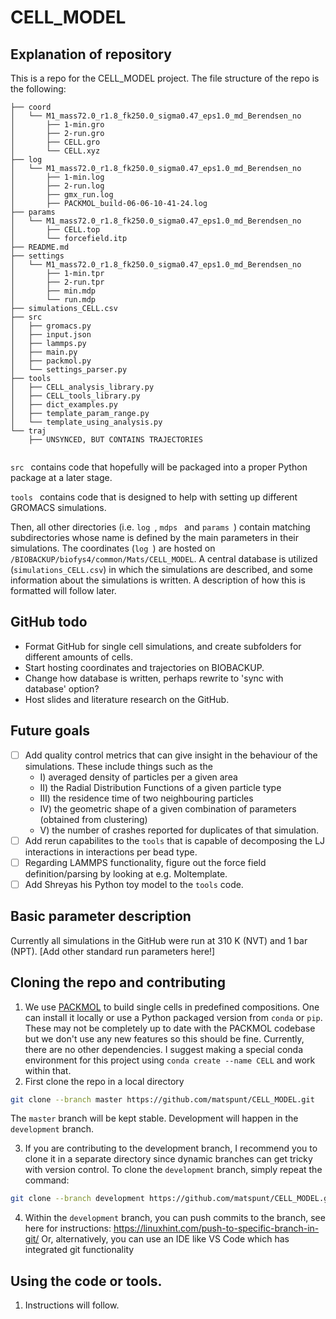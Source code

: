 # CELL_MODEL

## Explanation of repository

This is a repo for the CELL_MODEL project. The file structure of the repo is the following:

```
├── coord
│   └── M1_mass72.0_r1.8_fk250.0_sigma0.47_eps1.0_md_Berendsen_no
│       ├── 1-min.gro
│       ├── 2-run.gro
│       ├── CELL.gro
│       └── CELL.xyz
├── log
│   └── M1_mass72.0_r1.8_fk250.0_sigma0.47_eps1.0_md_Berendsen_no
│       ├── 1-min.log
│       ├── 2-run.log
│       ├── gmx_run.log
│       ├── PACKMOL_build-06-06-10-41-24.log
├── params
│   └── M1_mass72.0_r1.8_fk250.0_sigma0.47_eps1.0_md_Berendsen_no
│       ├── CELL.top
│       └── forcefield.itp
├── README.md
├── settings
│   └── M1_mass72.0_r1.8_fk250.0_sigma0.47_eps1.0_md_Berendsen_no
│       ├── 1-min.tpr
│       ├── 2-run.tpr
│       ├── min.mdp
│       └── run.mdp
├── simulations_CELL.csv
├── src
│   ├── gromacs.py
│   ├── input.json
│   ├── lammps.py
│   ├── main.py
│   ├── packmol.py
│   └── settings_parser.py
├── tools
│   ├── CELL_analysis_library.py
│   ├── CELL_tools_library.py
│   ├── dict_examples.py
│   ├── template_param_range.py
│   └── template_using_analysis.py
└── traj
    ├── UNSYNCED, BUT CONTAINS TRAJECTORIES


```

 ```src ``` contains code that hopefully will be packaged into a proper Python package at a later stage.
 
  ```tools ``` contains code that is designed to help with setting up different GROMACS simulations.
  
  Then, all other directories (i.e.  ```log ```,  ```mdps ``` and  ```params ```) contain matching subdirectories whose name is defined by the main parameters in their simulations. The coordinates (```log ```) are hosted on ```/BIOBACKUP/biofys4/common/Mats/CELL_MODEL```. A central database is utilized (```simulations_CELL.csv```) in which the simulations are described, and some information about the simulations is written. A description of how this is formatted will follow later. 

## GitHub todo
  
- Format GitHub for single cell simulations, and create subfolders for different amounts of cells. 
- Start hosting coordinates and trajectories on BIOBACKUP. 
- Change how database is written, perhaps rewrite to 'sync with database' option?
- Host slides and literature research on the GitHub. 

## Future goals

- [ ] Add quality control metrics that can give insight in the behaviour of the simulations. These include things such as the 
    * I) averaged density of particles per a given area
    * II) the Radial Distribution Functions of a given particle type
    * III) the residence time of two neighbouring particles
    * IV) the geometric shape of a given combination of parameters (obtained from clustering)
    * V) the number of crashes reported for duplicates of that simulation. 
- [ ] Add rerun capabilites to the ```tools``` that is capable of decomposing the LJ interactions in interactions per bead type. 
- [ ] Regarding LAMMPS functionality, figure out the force field definition/parsing by looking at e.g. Moltemplate. 
- [ ] Add Shreyas his Python toy model to the ```tools``` code. 

## Basic parameter description

Currently all simulations in the GitHub were run at 310 K (NVT) and 1 bar (NPT). [Add other standard run parameters here!]

## Cloning the repo and contributing

1. We use [PACKMOL](https://github.com/m3g/packmol) to build single cells in predefined compositions. One can install it locally or use a Python packaged version from ```conda``` or ```pip```. These may not be completely up to date with the PACKMOL codebase but we don't use any new features so this should be fine. Currently, there are no other dependencies. I suggest making a special conda environment for this project using ```conda create --name CELL``` and work within that. 
2. First clone the repo in a local directory 
```sh
git clone --branch master https://github.com/matspunt/CELL_MODEL.git
```
 The ```master``` branch will be kept stable. Development will happen in the ```development``` branch. 
 
3. If you are contributing to the development branch, I recommend you to clone it in a separate directory since dynamic branches can get tricky with version control. To clone the ```development``` branch, simply repeat the command:
```sh
git clone --branch development https://github.com/matspunt/CELL_MODEL.git
```
4. Within the ```development``` branch, you can push commits to the branch, see here for instructions: https://linuxhint.com/push-to-specific-branch-in-git/
Or, alternatively, you can use an IDE like VS Code which has integrated git functionality

## Using the code or tools. 
1. Instructions will follow. 
